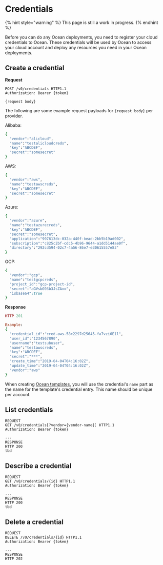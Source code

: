 # Credentials

{% hint style="warning" %}
This page is still a work in progress.
{% endhint %}

Before you can do any Ocean deployments, you need to register your cloud credentials to Ocean. These credentials will be used by Ocean to access your cloud account and deploy any resources you need in your Ocean deployments.

## Create a credential

**Request**

```http
POST /v0/credentials HTTP1.1
Authorization: Bearer {token}

{request body}
```

The following are some example request payloads for `{request body}` per provider.

Alibaba:

```ruby
{
  "vendor":"alicloud",
  "name":"testalicloudcreds",
  "key":"ABCDEF",
  "secret":"somesecret"
}
```

AWS:

```ruby
{
  "vendor":"aws",
  "name":"testawscreds",
  "key":"ABCDEF",
  "secret":"somesecret"
}
```

Azure:

```ruby
{
  "vendor":"azure",
  "name":"testazurecreds",
  "key":"ABCDEF",
  "secret":"somesecret",
  "application":"997613dc-032a-440f-bead-2bb5b19ad002",
  "subscription":"c825c2bf-cdc5-4b96-9644-a1dd5144ae0f",
  "directory":"292cd594-02c7-4a56-86e7-e30615557e83"
}
```

GCP:

```ruby
{
  "vendor":"gcp",
  "name":"testgcpcreds",
  "project_id":"gcp-project-id",
  "secret":"aGVsbG93b3JsZA==",
  "isbase64":true
}
```

**Response**

```ruby
HTTP 201

Example:
{
  "credential_id":"cred-aws-58c2297d25645-fa7vzi6E1l",
  "user_id":"1234567890",
  "username":"testsubuser",
  "name":"testawscreds",
  "key":"ABCDEF",
  "secret":"***",
  "create_time":"2019-04-04T04:16:02Z",
  "update_time":"2019-04-04T04:16:02Z",
  "vendor":"aws"
}
```

When creating [Ocean templates](https://docs.mobingi.com/v/ocean-en/reference-2018-07-02), you will use the credential's `name` part as the name for the template's credential entry. This name should be unique per account.

## List credentials

```http
REQUEST
GET /v0/credentials[?vendor={vendor-name}] HTTP1.1
Authorization: Bearer {token}

---
RESPONSE
HTTP 200
tbd
```

## Describe a credential

```http
REQUEST
GET /v0/credentials/{id} HTTP1.1
Authorization: Bearer {token}

---
RESPONSE
HTTP 200
tbd
```

## Delete a credential

```text
REQUEST
DELETE /v0/credentials/{id} HTTP1.1
Authorization: Bearer {token}

---
RESPONSE
HTTP 202
```

